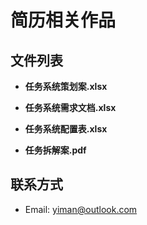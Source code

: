 # 简历相关作品

## 文件列表
- **任务系统策划案.xlsx**  

- **任务系统需求文档.xlsx**  

- **任务系统配置表.xlsx**  

- **任务拆解案.pdf**  

## 联系方式
- Email: yiman@outlook.com  


